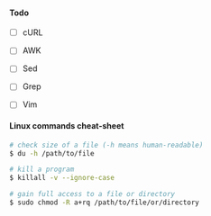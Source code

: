 #### Todo
- [ ] cURL
- [ ] AWK
- [ ] Sed
- [ ] Grep
- [ ] Vim


#### Linux commands cheat-sheet

```bash
# check size of a file (-h means human-readable)
$ du -h /path/to/file
```

```bash
# kill a program
$ killall -v --ignore-case
```

```bash
# gain full access to a file or directory
$ sudo chmod -R a+rq /path/to/file/or/directory
```

